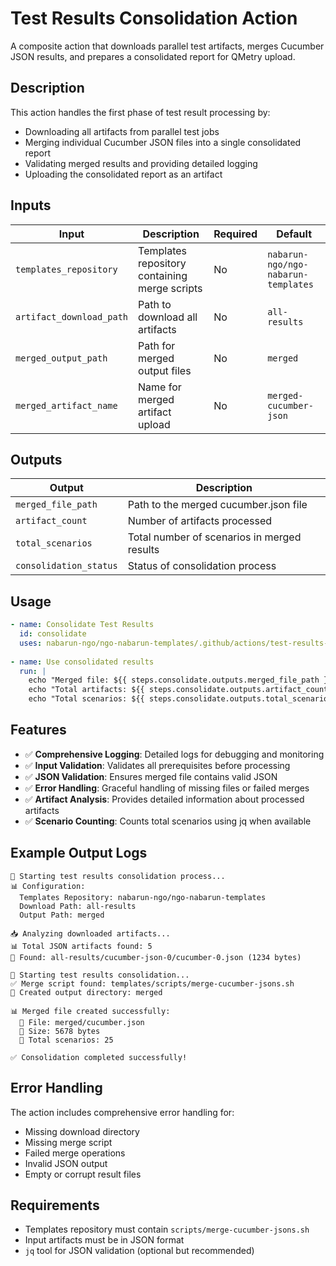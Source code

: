 # Test Results Consolidation Action

A composite action that downloads parallel test artifacts, merges Cucumber JSON results, and prepares a consolidated report for QMetry upload.

## Description

This action handles the first phase of test result processing by:
- Downloading all artifacts from parallel test jobs
- Merging individual Cucumber JSON files into a single consolidated report
- Validating merged results and providing detailed logging
- Uploading the consolidated report as an artifact

## Inputs

| Input | Description | Required | Default |
|-------|-------------|----------|---------|
| `templates_repository` | Templates repository containing merge scripts | No | `nabarun-ngo/ngo-nabarun-templates` |
| `artifact_download_path` | Path to download all artifacts | No | `all-results` |
| `merged_output_path` | Path for merged output files | No | `merged` |
| `merged_artifact_name` | Name for merged artifact upload | No | `merged-cucumber-json` |

## Outputs

| Output | Description |
|--------|-------------|
| `merged_file_path` | Path to the merged cucumber.json file |
| `artifact_count` | Number of artifacts processed |
| `total_scenarios` | Total number of scenarios in merged results |
| `consolidation_status` | Status of consolidation process |

## Usage

```yaml
- name: Consolidate Test Results
  id: consolidate
  uses: nabarun-ngo/ngo-nabarun-templates/.github/actions/test-results-consolidation@main
  
- name: Use consolidated results
  run: |
    echo "Merged file: ${{ steps.consolidate.outputs.merged_file_path }}"
    echo "Total artifacts: ${{ steps.consolidate.outputs.artifact_count }}"
    echo "Total scenarios: ${{ steps.consolidate.outputs.total_scenarios }}"
```

## Features

- ✅ **Comprehensive Logging**: Detailed logs for debugging and monitoring
- ✅ **Input Validation**: Validates all prerequisites before processing
- ✅ **JSON Validation**: Ensures merged file contains valid JSON
- ✅ **Error Handling**: Graceful handling of missing files or failed merges
- ✅ **Artifact Analysis**: Provides detailed information about processed artifacts
- ✅ **Scenario Counting**: Counts total scenarios using jq when available

## Example Output Logs

```
🚀 Starting test results consolidation process...
📊 Configuration:
  Templates Repository: nabarun-ngo/ngo-nabarun-templates
  Download Path: all-results
  Output Path: merged
  
📥 Analyzing downloaded artifacts...
📊 Total JSON artifacts found: 5
📄 Found: all-results/cucumber-json-0/cucumber-0.json (1234 bytes)

🔄 Starting test results consolidation...
✅ Merge script found: templates/scripts/merge-cucumber-jsons.sh
📁 Created output directory: merged

📊 Merged file created successfully:
  📄 File: merged/cucumber.json
  📏 Size: 5678 bytes
  🎯 Total scenarios: 25

✅ Consolidation completed successfully!
```

## Error Handling

The action includes comprehensive error handling for:
- Missing download directory
- Missing merge script
- Failed merge operations
- Invalid JSON output
- Empty or corrupt result files

## Requirements

- Templates repository must contain `scripts/merge-cucumber-jsons.sh`
- Input artifacts must be in JSON format
- `jq` tool for JSON validation (optional but recommended)
